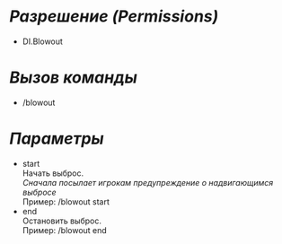 # _Разрешение (Permissions)_
* DI.Blowout

# _Вызов команды_
* /blowout

# _Параметры_

* start<br>
Начать выброс.<br>
_Сначала посылает игрокам предупреждение о надвигающимся выбросе_<br>
Пример: /blowout start
* end<br>
Остановить выброс.<br>
Пример: /blowout end
